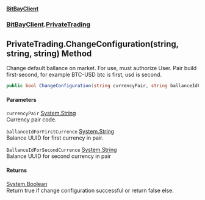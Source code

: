 #### [BitBayClient](./index.md 'index')
### [BitBayClient](./BitBayClient.md 'BitBayClient').[PrivateTrading](./BitBayClient-PrivateTrading.md 'BitBayClient.PrivateTrading')
## PrivateTrading.ChangeConfiguration(string, string, string) Method
Change default ballance on market. For use, must authorize User. Pair build first-second, for example BTC-USD btc is first, usd is second.  
```csharp
public bool ChangeConfiguration(string currencyPair, string ballanceIdForFirstCurrence, string BallanceIdForSecondCurrence);
```
#### Parameters
<a name='BitBayClient-PrivateTrading-ChangeConfiguration(string_string_string)-currencyPair'></a>
`currencyPair` [System.String](https://docs.microsoft.com/en-us/dotnet/api/System.String 'System.String')  
Currency pair code.  
  
<a name='BitBayClient-PrivateTrading-ChangeConfiguration(string_string_string)-ballanceIdForFirstCurrence'></a>
`ballanceIdForFirstCurrence` [System.String](https://docs.microsoft.com/en-us/dotnet/api/System.String 'System.String')  
Balance UUID for first currency in pair.  
  
<a name='BitBayClient-PrivateTrading-ChangeConfiguration(string_string_string)-BallanceIdForSecondCurrence'></a>
`BallanceIdForSecondCurrence` [System.String](https://docs.microsoft.com/en-us/dotnet/api/System.String 'System.String')  
Balance UUID for second currency in pair  
  
#### Returns
[System.Boolean](https://docs.microsoft.com/en-us/dotnet/api/System.Boolean 'System.Boolean')  
Return true if change configuration successful or return false else.  
